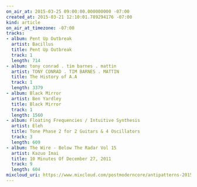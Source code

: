```yaml
---
on_air_at: 2015-03-25 09:00:00.000000000 -07:00
created_at: 2015-03-21 12:10:01.789294176 -07:00
kind: article
on_air_at_timezone: -07:00
tracks:
- album: Pent Up Outbreak
  artist: Bacillus
  title: Pent Up Outbreak
  track: 1
  length: 714
- album: tony conrad . tim barnes . mattin
  artist: TONY CONRAD . TIM BARNES . MATTIN
  title: The History of A.A
  track: 1
  length: 3379
- album: Black Mirror
  artist: Ben Yardley
  title: Black Mirror
  track: 1
  length: 1560
- album: Floating Frequencies / Intuitive Synthesis
  artist: Eleh
  title: Tone Phase 2 for 2 Guitars & 4 Oscillators
  track: 3
  length: 609
- album: The Wire - Below The Radar Vol 15
  artist: Kazuo Imai
  title: 10 Minutes Of December 27, 2011
  track: 9
  length: 604
mixcloud_uri: https://www.mixcloud.com/postmoderncore/antipatterns-2015-03-25/
---
```


